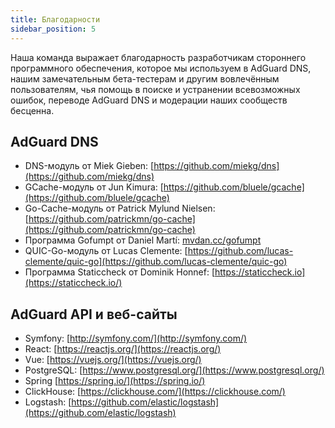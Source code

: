 ```yaml
---
title: Благодарности
sidebar_position: 5
---
```


Наша команда выражает благодарность разработчикам стороннего программного обеспечения, которое мы используем в AdGuard DNS, нашим замечательным бета-тестерам и другим вовлечённым пользователям, чья помощь в поиске и устранении всевозможных ошибок, переводе AdGuard DNS и модерации наших сообществ бесценна.

## AdGuard DNS

* DNS-модуль от Miek Gieben: [https://github.com/miekg/dns](https://github.com/miekg/dns)
* GCache-модуль от Jun Kimura: [https://github.com/bluele/gcache](https://github.com/bluele/gcache)
* Go-Cache-модуль от Patrick Mylund Nielsen: [https://github.com/patrickmn/go-cache](https://github.com/patrickmn/go-cache)
* Программа Gofumpt от Daniel Martí: [mvdan.cc/gofumpt](https://github.com/mvdan/gofumpt)
* QUIC-Go-модуль от Lucas Clemente: [https://github.com/lucas-clemente/quic-go](https://github.com/lucas-clemente/quic-go)
* Программа Staticcheck от Dominik Honnef: [https://staticcheck.io](https://staticcheck.io/)

## AdGuard API и веб-сайты

* Symfony: [http://symfony.com/](http://symfony.com/)
* React: [https://reactjs.org/](https://reactjs.org/)
* Vue: [https://vuejs.org/](https://vuejs.org/)
* PostgreSQL: [https://www.postgresql.org/](https://www.postgresql.org/)
* Spring [https://spring.io/](https://spring.io/)
* ClickHouse: [https://clickhouse.com/](https://clickhouse.com/)
* Logstash: [https://github.com/elastic/logstash](https://github.com/elastic/logstash)
